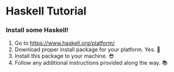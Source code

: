 # Haskell Tutorial
### Install some Haskell!

1. Go to https://www.haskell.org/platform/
2. Download proper install package for your platform. Yes. :raised_hands:
3. Install this package to your machine. :sunglasses:
4. Follow any additional instructions provided along the way. :books:
